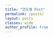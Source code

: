 ```yaml
---
title: "연도별 Post"
permalink: /posts/
layout: posts
classes: wide 
author_profile: true
---
```

